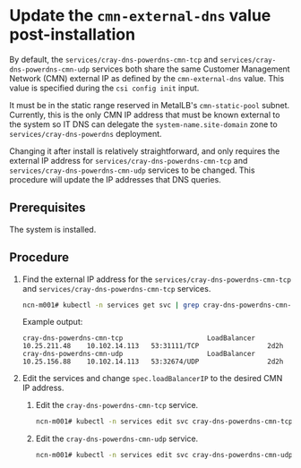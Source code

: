 # Update the `cmn-external-dns` value post-installation

By default, the `services/cray-dns-powerdns-cmn-tcp` and `services/cray-dns-powerdns-cmn-udp` services both share the same Customer Management Network \(CMN\) external IP as defined by the `cmn-external-dns` value.
This value is specified during the `csi config init` input.

It must be in the static range reserved in MetalLB's `cmn-static-pool` subnet. Currently, this is the only CMN IP address that must be known external to the system so IT DNS can delegate the `system-name.site-domain` zone to `services/cray-dns-powerdns` deployment.

Changing it after install is relatively straightforward, and only requires the external IP address for `services/cray-dns-powerdns-cmn-tcp` and `services/cray-dns-powerdns-cmn-udp` services to be changed. This
procedure will update the IP addresses that DNS queries.

## Prerequisites

The system is installed.

## Procedure

1. Find the external IP address for the `services/cray-dns-powerdns-cmn-tcp` and `services/cray-dns-powerdns-cmn-tcp` services.

    ```bash
    ncn-m001# kubectl -n services get svc | grep cray-dns-powerdns-cmn-
    ```

    Example output:

    ```console
    cray-dns-powerdns-cmn-tcp                     LoadBalancer   10.25.211.48    10.102.14.113   53:31111/TCP                 2d2h
    cray-dns-powerdns-cmn-udp                     LoadBalancer   10.25.156.88    10.102.14.113   53:32674/UDP                 2d2h
    ```

2. Edit the services and change `spec.loadBalancerIP` to the desired CMN IP address.

    1. Edit the `cray-dns-powerdns-cmn-tcp` service.

        ```bash
        ncn-m001# kubectl -n services edit svc cray-dns-powerdns-cmn-tcp
        ```

    2. Edit the `cray-dns-powerdns-cmn-udp` service.

        ```bash
        ncn-m001# kubectl -n services edit svc cray-dns-powerdns-cmn-udp
        ```
